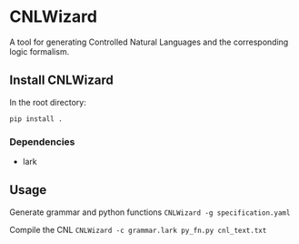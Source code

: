 # CNLWizard

A tool for generating Controlled Natural Languages and the corresponding logic formalism.

## Install CNLWizard
In the root directory:

`pip install .`

### Dependencies

- lark

## Usage
Generate grammar and python functions
`CNLWizard -g specification.yaml`

Compile the CNL
`CNLWizard -c grammar.lark py_fn.py cnl_text.txt`
